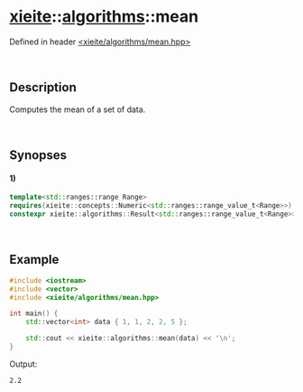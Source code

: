 # [xieite](../xieite.md)\:\:[algorithms](../algorithms.md)\:\:mean
Defined in header [<xieite/algorithms/mean.hpp>](../../include/xieite/algorithms/mean.hpp)

&nbsp;

## Description
Computes the mean of a set of data.

&nbsp;

## Synopses
#### 1)
```cpp
template<std::ranges::range Range>
requires(xieite::concepts::Numeric<std::ranges::range_value_t<Range>>)
constexpr xieite::algorithms::Result<std::ranges::range_value_t<Range>> mean(const Range& range) noexcept;
```

&nbsp;

## Example
```cpp
#include <iostream>
#include <vector>
#include <xieite/algorithms/mean.hpp>

int main() {
    std::vector<int> data { 1, 1, 2, 2, 5 };

    std::cout << xieite::algorithms::mean(data) << '\n';
}
```
Output:
```
2.2
```
